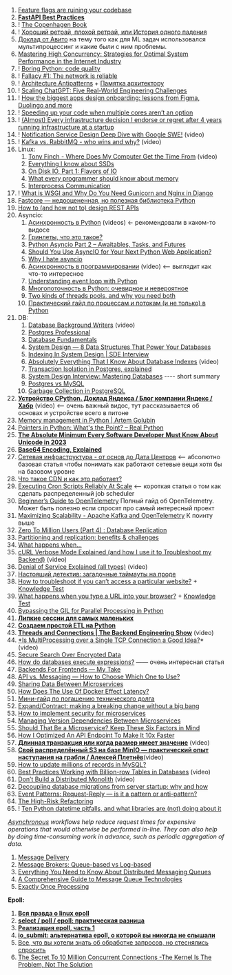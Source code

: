 
1. [Feature flags are ruining your codebase](https://zaidesanton.substack.com/p/feature-flags-are-ruining-your-codebase)
2. **[FastAPI Best Practices](https://github.com/zhanymkanov/fastapi-best-practices?tab=readme-ov-file#fastapi-best-practices)**
3. ! [The Copenhagen Book](https://thecopenhagenbook.com/)
4. ! [Хороший ретрай, плохой ретрай, или История одного падения](https://habr.com/ru/companies/yandex/articles/762678/)
5. [Доклад от Авито](https://www.youtube.com/watch?v=sFb7T3T1GO8) на тему того как для ML задач использовался мультипроцессинг и какие были с ним проблемы.
6. [Mastering High Concurrency: Strategies for Optimal System Performance in the Internet Industry](https://jinlow.medium.com/mastering-high-concurrency-strategies-for-optimal-system-performance-in-the-internet-industry-d6af57b6e70e)
7. ! [Boring Python: code quality](https://www.b-list.org/weblog/2022/dec/19/boring-python-code-quality/)
8. ! [Fallacy #1: The network is reliable](https://particular.net/blog/the-network-is-reliable)
9. ! [Architecture Antipatterns](https://architecture-antipatterns.tech/) + [Памятка архитектору](https://habr.com/ru/articles/685986/)
10. ! [Scaling ChatGPT: Five Real-World Engineering Challenges](https://newsletter.pragmaticengineer.com/p/scaling-chatgpt?utm_source=substack&publication_id=458709&post_id=141865286&utm_medium=email&utm_content=share&utm_campaign=email-share&triggerShare=true&isFreemail=true&r=1vxw4z)
11. ! [How the biggest apps design onboarding: lessons from Figma, Duolingo and more](https://adplist.substack.com/p/how-the-biggest-apps-design-user)
12. ! [Speeding up your code when multiple cores aren’t an option](https://pythonspeed.com/articles/optimizing-dithering/)
13. ! [(Almost) Every infrastructure decision I endorse or regret after 4 years running infrastructure at a startup](https://cep.dev/posts/every-infrastructure-decision-i-endorse-or-regret-after-4-years-running-infrastructure-at-a-startup/)
14. ! [Notification Service Design Deep Dive with Google SWE!](https://www.youtube.com/watch?v=TpugGhXhdaU) (video)
15. ! [Kafka vs. RabbitMQ - who wins and why?](https://www.youtube.com/watch?v=_5mu7lZz5X4) (video)
16. Linux:
	1. [Tony Finch - Where Does My Computer Get the Time From](https://ripe86.ripe.net/archives/video/1126/) (video)
	2. [Everything I know about SSDs](https://kcall.co.uk/ssd/index.html)
	3. [On Disk IO, Part 1: Flavors of IO](https://medium.com/databasss/on-disk-io-part-1-flavours-of-io-8e1ace1de017)
	4. [What every programmer should know about memory](https://lwn.net/Articles/250967/)
	5. [Interprocess Communication](https://beej.us/guide/bgipc/html/?ref=architecturenotes.co)
17. ! [What is WSGI and Why Do You Need Gunicorn and Nginx in Django](https://apirobot.me/posts/what-is-wsgi-and-why-do-you-need-gunicorn-and-nginx-in-django)
18. [Fastcore — недооцененная, но полезная библиотека Python](https://habr.com/ru/companies/skillfactory/articles/524334/)
19. [How to (and how not to) design REST APIs](https://github.com/stickfigure/blog/wiki/How-to-(and-how-not-to)-design-REST-APIs)
20. Asyncio:
	1. [Асинхронность в Python](https://www.youtube.com/watch?v=ZGfv_yRLBiY) (videos) <- рекомендовали в каком-то видосе
	2. [Гринлеты, что это такое?](https://itbun.blogspot.com/2014/01/blog-post.html)
	3. [Python Asyncio Part 2 – Awaitables, Tasks, and Futures](https://bbc.github.io/cloudfit-public-docs/asyncio/asyncio-part-2.html)
	4. [Should You Use AsyncIO for Your Next Python Web Application?](https://www.laac.dev/blog/page/2/)
	5. [Why I hate asyncio](https://charlesleifer.com/blog/asyncio/)
	6. [Асинхронность в программировании](https://habr.com/ru/companies/jugru/articles/446562/) (video) <-- выглядит как что-то интересное
	7. [Understanding event loop with Python](https://medium.com/@pekelny/fake-event-loop-python3-7498761af5e0)
	8. [Многопоточность в Python: очевидное и невероятное](https://habr.com/ru/articles/764420/)
	9. [Two kinds of threads pools, and why you need both](https://pythonspeed.com/articles/two-thread-pools/)
	10. [Практический гайд по процессам и потокам (и не только) в Python](https://habr.com/ru/articles/773376/)
21. DB:
    1. [Database Background Writers](https://www.youtube.com/watch?v=HyVkULIb9-w) (video)
    2. [Postgres Professional](https://habr.com/ru/companies/postgrespro/articles/458186/)
    3. [Database Fundamentals](https://tontinton.com/posts/database-fundementals/?ref=architecturenotes.co)
    4. [System Design — 8 Data Structures That Power Your Databases](https://medium.com/@maheshsaini.sec/system-design-8-data-structures-that-power-your-databases-98ea40bf863)
    5. [Indexing In System Design | SDE Interview](https://ganeshprasad227.medium.com/indexing-in-system-design-sde-interview-3601398901b3)
    6. [Absolutely Everything That I Know About Database Indexes](https://www.youtube.com/watch?v=Qhc8gFF2qS8) (video)
    7. [Transaction Isolation in Postgres, explained](https://www.thenile.dev/blog/transaction-isolation-postgres)
    8. [System Design Interview: Mastering Databases](https://levelup.gitconnected.com/system-design-interview-mastering-databases-9fb40bb561cd) ---- short summary
    9. [Postgres vs MySQL](https://medium.com/@hnasr/postgres-vs-mysql-5fa3c588a94e)
    10. [Garbage Collection in PostgreSQL](https://akashcsharma.medium.com/garbage-collection-in-postgresql-d833b80b6ef5)
22. **[Устройство CPython. Доклад Яндекса / Блог компании Яндекс / Хабр](https://habr.com/ru/company/yandex/blog/511972/)** (video) <-- очень важный видос, тут рассказывается об основах и устройстве всего в питоне
23. [Memory management in Python | Artem Golubin](https://rushter.com/blog/python-memory-managment/)
24. [Pointers in Python: What's the Point? – Real Python](https://realpython.com/pointers-in-python/)
25. **[The Absolute Minimum Every Software Developer Must Know About Unicode in 2023](https://tonsky.me/blog/unicode/?ref=architecturenotes.co)**
26. **[Base64 Encoding, Explained](https://www.writesoftwarewell.com/base64-encoding-explained/?ref=architecturenotes.co)**
27. [Сетевая инфраструктура - от основ до Дата Центров](https://amarchenko.dev/translate/2023-10-02-network/) <-- абсолютно базовая статья чтобы понимать как работают сетевые вещи хотя бы на базовом уровне
28. [Что такое CDN и как это работает?](https://habr.com/ru/companies/selectel/articles/463915/)
29. [Executing Cron Scripts Reliably At Scale](https://slack.engineering/executing-cron-scripts-reliably-at-scale/?ref=architecturenotes.co) <-- короткая статья о том как сделать распределенный job scheduler
30. [Beginner’s Guide to OpenTelemetry](https://logz.io/learn/opentelemetry-guide/) Полный гайд об OpenTelemetry. Может быть полезно если спросят про самый интересный проект
31. [Maximizing Scalability - Apache Kafka and OpenTelemetry](https://signoz.io/blog/maximizing-scalability-apache-kafka-and-opentelemetry/) К поинту выше
32. [Zero To Million Users (Part 4) : Database Replication](https://levelup.gitconnected.com/zero-to-million-users-part-4-database-replication-186d19c04bb6)
33. [Partitioning and replication: benefits & challenges](https://dimosr.github.io/partitioning-and-replication/)
34. [What happens when...](https://github.com/alex/what-happens-when)
35. [cURL Verbose Mode Explained (and how I use it to Troubleshoot my Backend)](https://www.youtube.com/watch?v=PVm0YEEuS8s&list=PLQnljOFTspQUybacGRk1b_p13dgI-SmcZ&index=25) (video)
36. [Denial of Service Explained (all types)](https://www.youtube.com/watch?v=PwVzG-1LT9A&list=PLQnljOFTspQU0ICDe-cL1EwXC4GDSayKY&index=20) (video)
37. [Настоящий детектив: загадочные таймауты на проде](https://habr.com/ru/companies/vk/articles/684018/)
38. [How to troubleshoot if you can’t access a particular website?](https://medium.com/nerd-for-tech/how-to-troubleshoot-if-you-cant-access-a-particular-website-af681fac3215) + [Knowledge Test](https://medium.com/nerd-for-tech/knowledge-test-how-to-troubleshoot-if-you-cant-access-a-particular-website-52bc9307343d)
39. [What happens when you type a URL into your browser?](https://medium.com/nerd-for-tech/what-happens-when-you-type-a-url-into-your-browser-ca500d86975c) + [Knowledge Test](https://medium.com/nerd-for-tech/knowledge-test-what-happens-when-you-type-a-url-into-your-browser-8b47056c59c)
40. [Bypassing the GIL for Parallel Processing in Python](https://realpython.com/python-parallel-processing/)
41. **[Липкие сессии для самых маленьких](https://habr.com/ru/companies/domclick/articles/548610/)**
42. **[Создаем простой ETL на Python](https://habr.com/ru/articles/664020/)**
43. **[Threads and Connections | The Backend Engineering Show](https://www.youtube.com/watch?v=CZw57SIwgiE&list=PLQnljOFTspQU0ICDe-cL1EwXC4GDSayKY&index=25)** (video)
44. [*Is MultiProcessing over a Single TCP Connection a Good Idea?](https://www.youtube.com/watch?v=NqpM2GYbovo&list=PLQnljOFTspQUVDsQcPnmdbtLUhqODSV1F&index=2)* (video)
45. [Secure Search Over Encrypted Data](https://www.cossacklabs.com/blog/secure-search-over-encrypted-data-acra-se/)
46. [How do databases execute expressions?](https://notes.eatonphil.com/2023-09-21-how-do-databases-execute-expressions.html) —— очень интересная статья
47. [Backends For Frontends — My Take](https://faun.pub/backends-for-frontends-my-take-b97663ec1b68)
48. [API vs. Messaging — How to Choose Which One to Use?](https://betterprogramming.pub/api-vs-messaging-how-to-choose-which-one-to-use-d6634599d2bd)
49. [Sharing Data Between Microservices](https://medium.com/@denhox/sharing-data-between-microservices-fe7fb9471208)
50. [How Does The Use Of Docker Effect Latency?](http://highscalability.com/blog/2015/12/16/how-does-the-use-of-docker-effect-latency.html)
51. [Мини-гайд по погашению технического долга](https://habr.com/ru/articles/714568/)
52. [Expand/Contract: making a breaking change without a big bang](https://blog.thepete.net/blog/2023/12/05/expand/contract-making-a-breaking-change-without-a-big-bang/)
53. [How to implement security for microservices](https://medium.com/microservices-learning/how-to-implement-security-for-microservices-89b140d3e555)
54. [Managing Version Dependencies Between Microservices](https://medium.com/@denhox/managing-version-dependencies-between-microservices-648d1d8dd4ca)
55. [Should That Be a Microservice? Keep These Six Factors in Mind](https://tanzu.vmware.com/content/blog/should-that-be-a-microservice-keep-these-six-factors-in-mind)
56. [How I Optimized An API Endpoint To Make It 10x Faster](https://bootcamp.uxdesign.cc/how-i-optimized-an-api-endpoint-to-make-it-10x-faster-2f5fe9a84bd9)
57. **[Длинная транзакция или когда размер имеет значение](https://www.youtube.com/watch?v=3h48iowNbwo)** (video)
58. **[Свой распределённый S3 на базе MinIO — практический опыт наступания на грабли / Алексей Плетнёв](https://www.youtube.com/watch?v=XiJVC9nzAW4)**(video)
59. [How to update millions of records in MySQL?](https://www.startdataengineering.com/post/update-mysql-in-batch/)
60. [Best Practices Working with Billion-row Tables in Databases](https://www.youtube.com/watch?v=wj7KEMEkMUE&list=PLQnljOFTspQXjD0HOzN7P2tgzu7scWpl2&index=45) (video)
61. [Don’t Build a Distributed Monolith](https://www.youtube.com/watch?v=p2GlRToY5HI) (video)
62. [Decoupling database migrations from server startup: why and how](https://pythonspeed.com/articles/schema-migrations-server-startup/)
63. [Event Patterns: Request-Reply — is it a pattern or anti-pattern?](https://blog.devgenius.io/event-patterns-request-reply-is-it-a-pattern-or-anti-pattern-641a257192d4)
64. [The High-Risk Refactoring](https://webup.org/blog/the-high-risk-refactoring/?ref=architecturenotes.co)
65. ! [Ten Python datetime pitfalls, and what libraries are (not) doing about it](https://dev.arie.bovenberg.net/blog/python-datetime-pitfalls/)


*[Asynchronous](https://github.com/donnemartin/system-design-primer#asynchronism) workflows help reduce request times for expensive operations that would otherwise be performed in-line. They can also help by doing time-consuming work in advance, such as periodic aggregation of data.*

1. [Message Delivery](https://newsletter.francofernando.com/p/message-delivery?utm_source=substack&publication_id=1172544&post_id=138761278&utm_medium=email&utm_content=share&utm_campaign=email-share&triggerShare=true&isFreemail=true&r=1vxw4z)
2. [Message Brokers: Queue-based vs Log-based](https://towardsdev.com/message-brokers-queue-based-vs-log-based-66d1140f0f28)
3. [Everything You Need to Know About Distributed Messaging Queues](https://medium.com/geekculture/everything-you-need-to-know-about-distributed-messaging-queues-cb64b9d9005e)
4. [A Comprehensive Guide to Message Queue Technologies](https://jinlow.medium.com/a-comprehensive-guide-to-message-queue-technologies-861f1c560e55)
5. [Exactly Once Processing](https://medium.com/@sriramr083/exactly-once-processing-5e695de8b0d0)


**Epoll:**
1. **[Вся правда о linux epoll](https://habr.com/ru/articles/416669/)**
2. **[select / poll / epoll: практическая разница](https://habr.com/ru/companies/infopulse/articles/415259/)**
3. **[Реализация epoll, часть 1](https://habr.com/ru/companies/ruvds/articles/523946/)**
4. **[io_submit: альтернатива epoll, о которой вы никогда не слышали](https://habr.com/ru/companies/badoo/articles/439972/)**
5. [Все, что вы хотели знать об обработке запросов, но стеснялись спросить](https://habr.com/ru/articles/432630/)
6. [The Secret To 10 Million Concurrent Connections -The Kernel Is The Problem, Not The Solution](http://highscalability.com/blog/2013/5/13/the-secret-to-10-million-concurrent-connections-the-kernel-i.html)